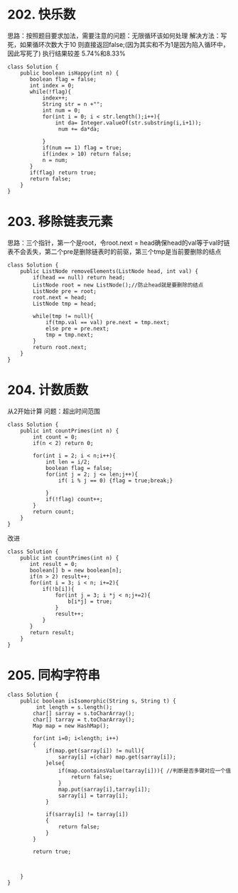 # 202. 快乐数 #
思路：按照题目要求加法，需要注意的问题：无限循环该如何处理 
解决方法：写死，如果循环次数大于10 则直接返回false;(因为其实和不为1是因为陷入循环中，因此写死了) 执行结果较差 5.74%和8.33%

	class Solution {
	    public boolean isHappy(int n) {
	       boolean flag = false;
	       int index = 0;
	       while(!flag){
	           index++;
	           String str = n +"";
	           int num = 0;
	           for(int i = 0; i < str.length();i++){
	               int da= Integer.valueOf(str.substring(i,i+1));
	                num += da*da;
	                
	           }
	           if(num == 1) flag = true;
	           if(index > 10) return false;
	           n = num;
	       }
	       if(flag) return true;
	       return false; 
	    }
	}

# 203. 移除链表元素 #
思路：三个指针，第一个是root，令root.next = head确保head的val等于val时链表不会丢失，第二个pre是删除链表时的前驱，第三个tmp是当前要删除的结点

	class Solution {
	    public ListNode removeElements(ListNode head, int val) {
	        if(head == null) return head;
	        ListNode root = new ListNode();//防止head就是要删除的结点
	        ListNode pre = root;
	        root.next = head;
	        ListNode tmp = head;
	    
	        while(tmp != null){
	            if(tmp.val == val) pre.next = tmp.next;
	            else pre = pre.next;
	            tmp = tmp.next;   
	        }
	        return root.next;
	    }
	}

# 204. 计数质数 #
从2开始计算 问题：超出时间范围

	class Solution {
	    public int countPrimes(int n) {
	        int count = 0;
	        if(n < 2) return 0;
	
	        for(int i = 2; i < n;i++){
	            int len = i/2;
	            boolean flag = false;
	            for(int j = 2; j <= len;j++){
	                if( i % j == 0) {flag = true;break;}
	
	            }
	            if(!flag) count++;
	        }
	        return count;
	    }
	}

改进

	class Solution {
	    public int countPrimes(int n) {
	       int result = 0;
	       boolean[] b = new boolean[n];
	       if(n > 2) result++;
	       for(int i = 3; i < n; i+=2){
	           if(!b[i]){
	               for(int j = 3; i *j < n;j+=2){
	                   b[i*j] = true;
	               }
	               result++;
	           }
	       }
	       return result;
	    }
	}

# 205. 同构字符串 #

	class Solution {
	    public boolean isIsomorphic(String s, String t) {
	         int length = s.length();
	        char[] sarray = s.toCharArray();
	        char[] tarray = t.toCharArray();
	        Map map = new HashMap();
	        
	        for(int i=0; i<length; i++)
	        {
	            if(map.get(sarray[i]) != null){
	                sarray[i] =(char) map.get(sarray[i]);
	            }else{
	                if(map.containsValue(tarray[i])){ //判断是否多键对应一个值
	                    return false;
	                }
	                map.put(sarray[i],tarray[i]);      
	                sarray[i] = tarray[i];
	            }
	            
	            if(sarray[i] != tarray[i])
	            {
	                return false;
	            }
	        }
	        
	        return true;
	
	
	
	    }
	}
